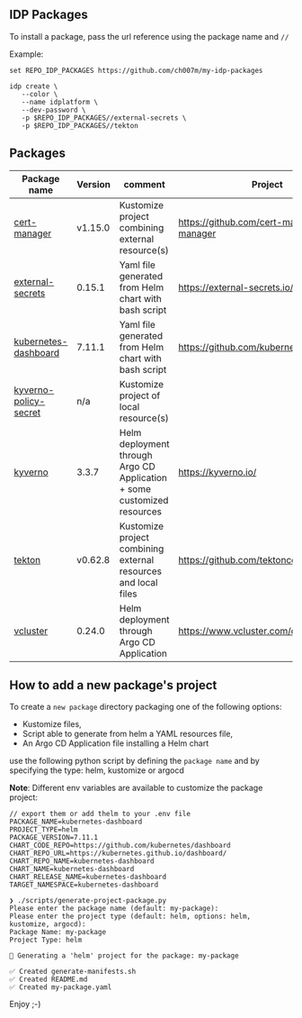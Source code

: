 ## IDP Packages

To install a package, pass the url reference using the package name and `//`

Example:
```shell
set REPO_IDP_PACKAGES https://github.com/ch007m/my-idp-packages

idp create \
   --color \
   --name idplatform \
   --dev-password \
   -p $REPO_IDP_PACKAGES//external-secrets \
   -p $REPO_IDP_PACKAGES//tekton
```

## Packages

| Package name                                   | Version | comment                                                                 | Project                                      |
|------------------------------------------------|---------|-------------------------------------------------------------------------|----------------------------------------------|
| [cert-manager](cert-manager)                   | v1.15.0 | Kustomize project combining external resource(s)                        | https://github.com/cert-manager/cert-manager |
| [external-secrets](external-secrets)           | 0.15.1  | Yaml file generated from Helm chart with bash script                    | https://external-secrets.io/latest/          |
| [kubernetes-dashboard](kubernetes-dashboard)   | 7.11.1  | Yaml file generated from Helm chart with bash script                    | https://github.com/kubernetes/dashboard      |
| [kyverno-policy-secret](kyverno-policy-secret) | n/a     | Kustomize project of local resource(s)                                  |                                              |
| [kyverno](kyverno)                             | 3.3.7   | Helm deployment through Argo CD Application + some customized resources | https://kyverno.io/                          |
| [tekton](tekton)                               | v0.62.8 | Kustomize project combining external resources and local files          | https://github.com/tektoncd/pipeline/        |
| [vcluster](vcluster)                           | 0.24.0  | Helm deployment through Argo CD Application                             | https://www.vcluster.com/docs                |

## How to add a new package's project

To create a `new package` directory packaging one of the following options:

- Kustomize files, 
- Script able to generate from helm a YAML resources file,
- An Argo CD Application file installing a Helm chart

use the following python script by defining the `package name` and by specifying the type: helm, kustomize or argocd

**Note**: Different env variables are available to customize the package project:

```shell
// export them or add thelm to your .env file
PACKAGE_NAME=kubernetes-dashboard
PROJECT_TYPE=helm
PACKAGE_VERSION=7.11.1
CHART_CODE_REPO=https://github.com/kubernetes/dashboard
CHART_REPO_URL=https://kubernetes.github.io/dashboard/
CHART_REPO_NAME=kubernetes-dashboard
CHART_NAME=kubernetes-dashboard
CHART_RELEASE_NAME=kubernetes-dashboard
TARGET_NAMESPACE=kubernetes-dashboard

❯ ./scripts/generate-project-package.py
Please enter the package name (default: my-package): 
Please enter the project type (default: helm, options: helm, kustomize, argocd): 
Package Name: my-package
Project Type: helm

🚧 Generating a 'helm' project for the package: my-package

✅ Created generate-manifests.sh
✅ Created README.md
✅ Created my-package.yaml
```
Enjoy ;-)
